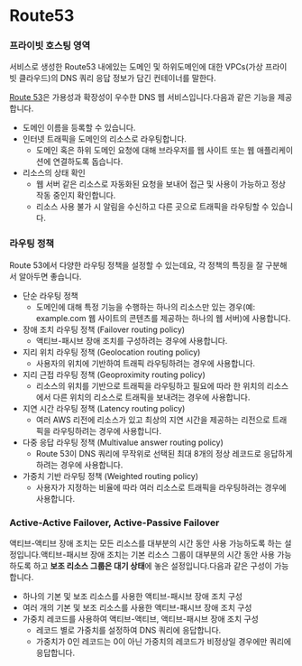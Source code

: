 # Route53

### 프라이빗 호스팅 영역

서비스로 생성한 Route53 내에있는 도메인 및 하위도메인에 대한 VPCs(가상 프라이빗 클라우드)의 DNS 쿼리 응답 정보가 담긴 컨테이너를 말한다.

[Route 53](https://docs.aws.amazon.com/ko_kr/Route53/latest/DeveloperGuide/Welcome.html)은 가용성과 확장성이 우수한 DNS 웹 서비스입니다.다음과 같은 기능을 제공합니다.

- 도메인 이름을 등록할 수 있습니다.
- 인터넷 트래픽을 도메인의 리소스로 라우팅합니다.
    - 도메인 혹은 하위 도메인 요청에 대해 브라우저를 웹 사이트 또는 웹 애플리케이션에 연결하도록 돕습니다.
- 리소스의 상태 확인
    - 웹 서버 같은 리소스로 자동화된 요청을 보내어 접근 및 사용이 가능하고 정상 작동 중인지 확인합니다.
    - 리소스 사용 불가 시 알림을 수신하고 다른 곳으로 트래픽을 라우팅할 수 있습니다.

### 라우팅 정책

Route 53에서 다양한 라우팅 정책을 설정할 수 있는데요, 각 정책의 특징을 잘 구분해서 알아두면 좋습니다.

- 단순 라우팅 정책
    - 도메인에 대해 특정 기능을 수행하는 하나의 리소스만 있는 경우(예: example.com 웹 사이트의 콘텐츠를 제공하는 하나의 웹 서버)에 사용합니다.
- 장애 조치 라우팅 정책 (Failover routing policy)
    - 액티브-패시브 장애 조치를 구성하려는 경우에 사용합니다.
- 지리 위치 라우팅 정책 (Geolocation routing policy)
    - 사용자의 위치에 기반하여 트래픽 라우팅하려는 경우에 사용합니다.
- 지리 근접 라우팅 정책 (Geoproximity routing policy)
    - 리소스의 위치를 기반으로 트래픽을 라우팅하고 필요에 따라 한 위치의 리소스에서 다른 위치의 리소스로 트래픽을 보내려는 경우에 사용합니다.
- 지연 시간 라우팅 정책 (Latency routing policy)
    - 여러 AWS 리전에 리소스가 있고 최상의 지연 시간을 제공하는 리전으로 트래픽을 라우팅하려는 경우에 사용합니다.
- 다중 응답 라우팅 정책 (Multivalue answer routing policy)
    - Route 53이 DNS 쿼리에 무작위로 선택된 최대 8개의 정상 레코드로 응답하게 하려는 경우에 사용합니다.
- 가중치 기반 라우팅 정책 (Weighted routing policy)
    - 사용자가 지정하는 비율에 따라 여러 리소스로 트래픽을 라우팅하려는 경우에 사용합니다.

### Active-Active Failover, Active-Passive Failover

액티브-액티브 장애 조치는 모든 리소스를 대부분의 시간 동안 사용 가능하도록 하는 설정입니다.액티브-패시브 장애 조치는 기본 리소스 그룹이 대부분의 시간 동안 사용 가능하도록 하고 **보조 리소스 그룹은 대기 상태**에 놓은 설정입니다.다음과 같은 구성이 가능합니다.

- 하나의 기본 및 보조 리소스를 사용한 액티브-패시브 장애 조치 구성
- 여러 개의 기본 및 보조 리소스를 사용한 액티브-패시브 장애 조치 구성
- 가중치 레코드를 사용하여 액티브-액티브, 액티브-패시브 장애 조치 구성
    - 레코드 별로 가중치를 설정하여 DNS 쿼리에 응답합니다.
    - 가중치가 0인 레코드는 0이 아닌 가중치의 레코드가 비정상일 경우에만 쿼리에 응답합니다.
